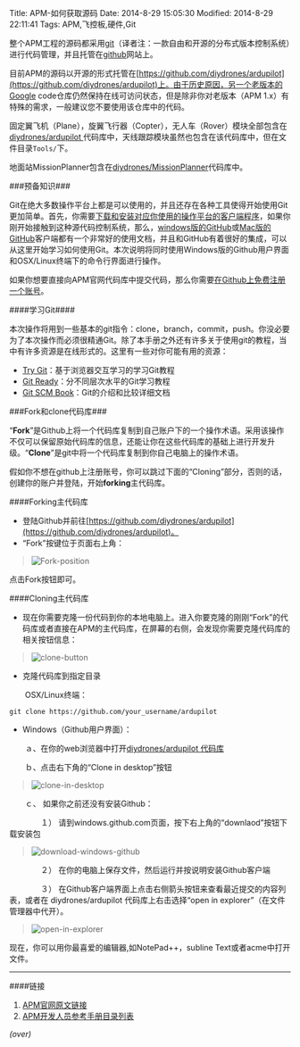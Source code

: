 Title: APM-如何获取源码
Date: 2014-8-29 15:05:30
Modified: 2014-8-29 22:11:41 
Tags: APM,飞控板,硬件,Git 

<!-- PELICAN_BEGIN_SUMMARY -->
整个APM工程的源码都采用[git](http://git-scm.com/)（译者注：一款自由和开源的分布式版本控制系统）进行代码管理，并且托管在[github](https://github.com/)网站上。

目前APM的源码以开源的形式托管在[https://github.com/diydrones/ardupilot](https://github.com/diydrones/ardupilot)上。由于历史原因，另一个老版本的Google code仓库仍然保持在线可访问状态，但是除非你对老版本（APM 1.x）有特殊的需求，一般建议您不要使用该仓库中的代码。

固定翼飞机（Plane），旋翼飞行器（Copter），无人车（Rover）模块全部包含在[ diydrones/ardupilot ](https://github.com/diydrones/ardupilot)代码库中，天线跟踪模块虽然也包含在该代码库中，但在文件目录`Tools/`下。

地面站MissionPlanner包含在[diydrones/MissionPlanner](https://github.com/diydrones/MissionPlanner)代码库中。
<!-- PELICAN_END_SUMMARY -->

###预备知识###

Git在绝大多数操作平台上都是可以使用的，并且还存在各种工具使得开始使用Git更加简单。首先，你需要[下载和安装对应你使用的操作平台的客户端程序](http://git-scm.com/downloads)，如果你刚开始接触到这种源代码控制系统，那么，[windows版的GitHub](https://windows.github.com/)或[Mac版的GitHub](https://mac.github.com/)客户端都有一个非常好的使用文档，并且和GitHub有着很好的集成，可以从这里开始学习如何使用Git。本次说明将同时使用Windows版的Github用户界面和OSX/Linux终端下的命令行界面进行操作。

如果你想要直接向APM官网代码库中提交代码，那么你需要[在Github上免费注册一个账号](https://github.com/join)。

####学习Git####

本次操作将用到一些基本的git指令：clone，branch，commit，push。你没必要为了本次操作而必须很精通Git。除了本手册之外还有许多关于使用git的教程，当中有许多资源是在线形式的。这里有一些对你可能有用的资源：

- [Try Git](http://try.github.io/levels/1/challenges/1)：基于浏览器交互学习的学习Git教程
- [Git Ready](http://gitready.com/)：分不同层次水平的Git学习教程
- [Git SCM Book](http://git-scm.com/book/en/Getting-Started)：Git的介绍和比较详细文档

###Fork和clone代码库###

“**Fork**”是Github上将一个代码库复制到自己账户下的一个操作术语。采用该操作不仅可以保留原始代码库的信息，还能让你在这些代码库的基础上进行开发升级。“**Clone**”是git中将一个代码库复制到你自己电脑上的操作术语。

假如你不想在github上注册账号，你可以跳过下面的“Cloning”部分，否则的话，创建你的账户并登陆，开始**forking**主代码库。

####Forking主代码库

- 登陆Github并前往[https://github.com/diydrones/ardupilot](https://github.com/diydrones/ardupilot)。
- “Fork”按键位于页面右上角：

>![Fork-position](http://dev.ardupilot.com/wp-content/uploads/sites/6/2014/04/APM-Git-Github-Fork.jpg)

  点击Fork按钮即可。

####Cloning主代码库

- 现在你需要克隆一份代码到你的本地电脑上。进入你要克隆的刚刚“Fork”的代码库或者直接在APM的主代码库，在屏幕的右侧，会发现你需要克隆代码库的相关按钮信息：

>![clone-button](http://dev.ardupilot.com/wp-content/uploads/sites/6/2014/04/APM-Git-Github-Clone.jpg)

-  克隆代码库到指定目录

　　OSX/Linux终端：

```git clone https://github.com/your_username/ardupilot```

- Windows（Github用户界面）：

　　ａ、在你的web浏览器中打开[diydrones/ardupilot 代码库](https://github.com/diydrones/ardupilot)

　　ｂ、点击右下角的“Clone in desktop”按钮

> ![clone-in-desktop](http://dev.ardupilot.com/wp-content/uploads/sites/6/2013/08/CloningTheRepository_Windows1-300x246.png)

　　ｃ、 如果你之前还没有安装Github：

　　　　１） 请到windows.github.com页面，按下右上角的“downlaod”按钮下载安装包

>![download-windows-github](http://dev.ardupilot.com/wp-content/uploads/sites/6/2013/08/CloningTheRepository_Windows_DownloadGithub.png)

　　　　２） 在你的电脑上保存文件，然后运行并按说明安装Github客户端

　　　　３） 在Github客户端界面上点击右侧箭头按钮来查看最近提交的内容列表，或者在
diydrones/ardupilot 代码库上右击选择“open in explorer”（在文件管理器中代开）。

>![open-in-explorer](http://dev.ardupilot.com/wp-content/uploads/sites/6/2013/08/CloningTheRepository_Windows_OpenGithub.png)

 现在，你可以用你最喜爱的编辑器,如NotePad++，subline Text或者acme中打开文件。

---
####链接

1. [APM官网原文链接](http://dev.ardupilot.com/wiki/where-to-get-the-code/)
1. [APM开发人员参考手册目录列表]({filename}2014-08-29-APM-开发人员参考手册目录列表.md)

*(over)*
